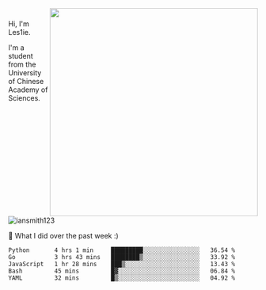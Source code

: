 <img align="right" src="https://github-readme-stats.vercel.app/api?username=iansmith123&show_icons=true&hide_border=true" width="420">

### 
Hi, I'm Les1ie. 

I'm a student from the University of Chinese Academy of Sciences.

<img src="https://komarev.com/ghpvc/?username=iansmith123" alt="iansmith123" />




🔭 What I did over the past week :)
<!--START_SECTION:waka-->
```text
Python       4 hrs 1 min     █████████░░░░░░░░░░░░░░░░   36.54 % 
Go           3 hrs 43 mins   ████████▒░░░░░░░░░░░░░░░░   33.92 % 
JavaScript   1 hr 28 mins    ███▒░░░░░░░░░░░░░░░░░░░░░   13.43 % 
Bash         45 mins         █▓░░░░░░░░░░░░░░░░░░░░░░░   06.84 % 
YAML         32 mins         █▒░░░░░░░░░░░░░░░░░░░░░░░   04.92 % 
```
<!--END_SECTION:waka-->


<!--
**IanSmith123/IanSmith123** is a ✨ _special_ ✨ repository because its `README.md` (this file) appears on your GitHub profile.
<img src="https://github.githubassets.com/images/spinners/octocat-spinner-64.gif">

Here are some ideas to get you started:

- 🔭 I’m currently working on ...
- 🌱 I’m currently learning ...
- 👯 I’m looking to collaborate on ...
- 🤔 I’m looking for help with ...
- 💬 Ask me about ...
- 📫 How to reach me: ...
- 😄 Pronouns: ...
- ⚡ Fun fact: ...
-->
